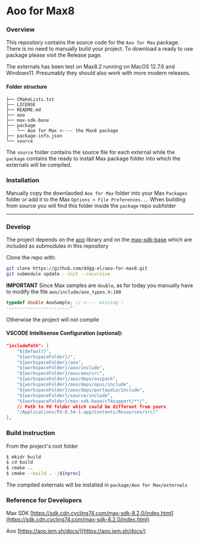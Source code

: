 Aoo for Max8
===========

### Overview
This repository contains the source code for the `Aoo for Max` package. There is no need to manually build your project. To download a ready to use package please visit the Release page.

The externals has been test on Max8.2 running on MacOS 12.7.6 and Windows11. Presumably they should also work with more modern releases.

#### Folder structure
```
├── CMakeLists.txt
├── LICENSE
├── README.md
├── aoo
├── max-sdk-base
├── package
│   └── Aoo for Max <---- the Max8 package
├── package-info.json
└── source
```
The `source` folder contains the source file for each external while the `package` contains the ready to install Max package folder into which the externals will be compiled.

### Installation
Manually copy the downlaoded `Aoo for Max` folder into your Max `Packages` folder or add it to the Max `Options > File Preferences...`
When building from source you will find this folder inside the  `package` repo subfolder

---

### Develop
The project depends on the [aoo](https://aoo.iem.sh/) library and on the [max-sdk-base](https://github.com/Cycling74/max-sdk-base) which are included as submodules in this repository

Clone the repo with:
```bash
git clone https://github.com/ddgg-el/aoo-for-max8.git
git submodule update --init --recursive
```

**IMPORTANT**
Since Max samples are `double`, as for today you manually have to modify the file `aoo/include/aoo_types.h:100`
```c++
typedef double AooSample; // <---- missing ;
------------------------^
```
Otherwise the project will not compile

#### VSCODE Intellisense Configuration (optional):
```json
"includePath": [
	"${default}",
	"${workspaceFolder}/",
	"${workspaceFolder}/aoo",
	"${workspaceFolder}/aoo/include",
	"${workspaceFolder}/aoo/aoo/src",
	"${workspaceFolder}/aoo/deps/oscpack",
	"${workspaceFolder}/aoo/deps/opus/include",
	"${workspaceFolder}/aoo/deps/portaudio/include",
	"${workspaceFolder}/source/include",
	"${workspaceFolder}/max-sdk-base/c74support/**/",
	// Path to Pd folder which could be different from yours
	"/Applications/Pd-0.54-1.app/Contents/Resources/src/"
],
```

### Build instruction
From the project's root folder
```bash
$ mkidr build
$ cd build
$ cmake ..
$ cmake --build . -j${nproc}
```

The compiled externals will be installed in `package/Aoo for Max/externals`

### Reference for Developers

Max SDK
[https://sdk.cdn.cycling74.com/max-sdk-8.2.0/index.html](https://sdk.cdn.cycling74.com/max-sdk-8.2.0/index.html)

Aoo
[https://aoo.iem.sh/docs/](https://aoo.iem.sh/docs/)